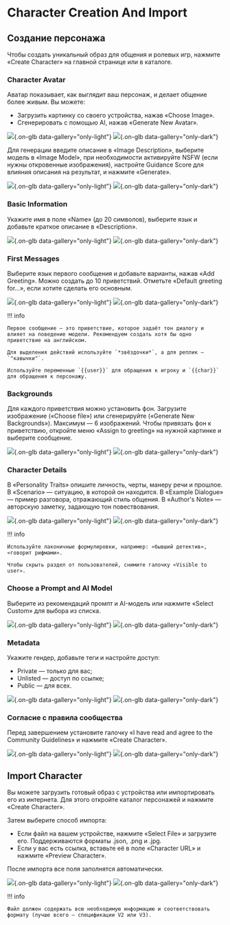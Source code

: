 # Character Creation And Import

## Создание персонажа

Чтобы создать уникальный образ для общения и ролевых игр, нажмите «Create Character» на главной странице или в каталоге.

### Character Avatar

Аватар показывает, как выглядит ваш персонаж, и делает общение более живым. Вы можете:

- Загрузить картинку со своего устройства, нажав «Choose Image».
- Сгенерировать с помощью AI, нажав «Generate New Avatar».

![](../assets/image/character/3.png#only-light){.on-glb data-gallery="only-light"}
![](../assets/image/character/3_dark.png#only-dark){.on-glb data-gallery="only-dark"}

Для генерации введите описание в «Image Description», выберите модель в «Image Model», при необходимости активируйте NSFW (если нужны откровенные изображения), настройте Guidance Score для влияния описания на результат, и нажмите «Generate».

![](../assets/image/character/4.png#only-light){.on-glb data-gallery="only-light"}
![](../assets/image/character/4_dark.png#only-dark){.on-glb data-gallery="only-dark"}

### Basic Information

Укажите имя в поле «Name» (до 20 символов), выберите язык и добавьте краткое описание в «Description».

![](../assets/image/character/5.png#only-light){.on-glb data-gallery="only-light"}
![](../assets/image/character/5_dark.png#only-dark){.on-glb data-gallery="only-dark"}

### First Messages

Выберите язык первого сообщения и добавьте варианты, нажав «Add Greeting». Можно создать до 10 приветствий. Отметьте «Default greeting for...», если хотите сделать его основным.

![](../assets/image/character/6.png#only-light){.on-glb data-gallery="only-light"}
![](../assets/image/character/6_dark.png#only-dark){.on-glb data-gallery="only-dark"}

!!! info

	Первое сообщение — это приветствие, которое задаёт тон диалогу и влияет на поведение модели. Рекомендуем создать хотя бы одно приветствие на английском.

	Для выделения действий используйте `*звёздочки*`, а для реплик — `"кавычки"`.

	Используйте переменные `{{user}}` для обращения к игроку и `{{char}}` для обращения к персонажу.

### Backgrounds

Для каждого приветствия можно установить фон. Загрузите изображение («Choose file») или сгенерируйте («Generate New Backgrounds»). Максимум — 6 изображений. Чтобы привязать фон к приветствию, откройте меню «Assign to greeting» на нужной картинке и выберите сообщение.

![](../assets/image/character/7.png#only-light){.on-glb data-gallery="only-light"}
![](../assets/image/character/7_dark.png#only-dark){.on-glb data-gallery="only-dark"}

### Character Details

В «Personality Traits» опишите личность, черты, манеру речи и прошлое. В «Scenario» — ситуацию, в которой он находится. В «Example Dialogue» — пример разговора, отражающий стиль общения. В «Author's Note» — авторскую заметку, задающую тон повествования.

![](../assets/image/character/8.png#only-light){.on-glb data-gallery="only-light"}
![](../assets/image/character/8_dark.png#only-dark){.on-glb data-gallery="only-dark"}

!!! info

	Используйте лаконичные формулировки, например: «бывший детектив», «говорит рифмами».

	Чтобы скрыть раздел от пользователей, снимите галочку «Visible to user».

### Choose a Prompt and AI Model

Выберите из рекомендаций промпт и AI-модель или нажмите «Select Custom» для выбора из списка.

![](../assets/image/character/9.png#only-light){.on-glb data-gallery="only-light"}
![](../assets/image/character/9_dark.png#only-dark){.on-glb data-gallery="only-dark"}

### Metadata

Укажите гендер, добавьте теги и настройте доступ:

- Private — только для вас;
- Unlisted — доступ по ссылке;
- Public — для всех.

![](../assets/image/character/10.png#only-light){.on-glb data-gallery="only-light"}
![](../assets/image/character/10_dark.png#only-dark){.on-glb data-gallery="only-dark"}

### Согласие с правила сообщества

Перед завершением установите галочку «I have read and agree to the Community Guidelines» и нажмите «Create Character».

![](../assets/image/character/11.png#only-light){.on-glb data-gallery="only-light"}
![](../assets/image/character/11_dark.png#only-dark){.on-glb data-gallery="only-dark"}

## Import Character

Вы можете загрузить готовый образ с устройства или импортировать его из интернета. Для этого откройте каталог персонажей и нажмите «Create Character».

Затем выберите способ импорта:

- Если файл на вашем устройстве, нажмите «Select File» и загрузите его. Поддерживаются форматы .json, .png и .jpg.
- Если у вас есть ссылка, вставьте её в поле «Character URL» и нажмите «Preview Character».

После импорта все поля заполнятся автоматически.

![](../assets/image/character/12.png#only-light){.on-glb data-gallery="only-light"}
![](../assets/image/character/12_dark.png#only-dark){.on-glb data-gallery="only-dark"}

!!! info

	Файл должен содержать всю необходимую информацию и соответствовать формату (лучше всего — спецификации V2 или V3).